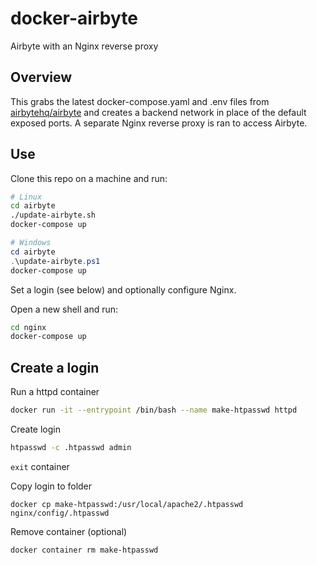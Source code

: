 # docker-airbyte

Airbyte with an Nginx reverse proxy

## Overview
This grabs the latest docker-compose.yaml and .env files from [airbytehq/airbyte](https://github.com/airbytehq/airbyte) and creates a backend network in place of the default exposed ports. A separate Nginx reverse proxy is ran to access Airbyte.
## Use

Clone this repo on a machine and run:
```sh
# Linux
cd airbyte
./update-airbyte.sh
docker-compose up
```
```ps1
# Windows
cd airbyte
.\update-airbyte.ps1
docker-compose up
```

Set a login (see below) and optionally configure Nginx.

Open a new shell and run:
```sh
cd nginx
docker-compose up
```

## Create a login

Run a httpd container
``` sh
docker run -it --entrypoint /bin/bash --name make-htpasswd httpd
```

Create login

``` sh
htpasswd -c .htpasswd admin
```

`exit` container

Copy login to folder
```
docker cp make-htpasswd:/usr/local/apache2/.htpasswd nginx/config/.htpasswd
```

Remove container (optional)
```sh
docker container rm make-htpasswd
```
